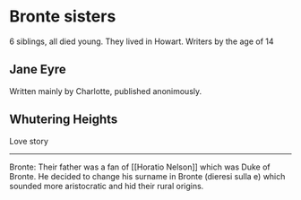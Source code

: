 # Bronte sisters
6 siblings, all died young. 
They lived in Howart. 
Writers by the age of 14

## Jane Eyre 
Written mainly by Charlotte, published anonimously. 
## Whutering Heights
Love story
___
Bronte: Their father was a fan of [[Horatio Nelson]] which was Duke of Bronte. He decided to change his surname in Bronte (dieresi sulla e) which sounded more aristocratic and hid their rural origins. 